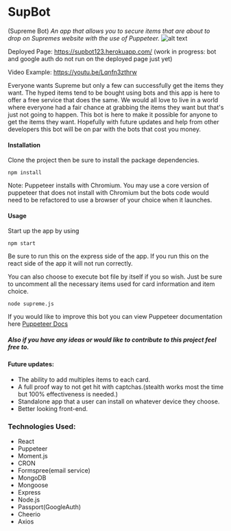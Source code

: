# SupBot
(Supreme Bot)
*An app that allows you to secure items that are about to drop on Supremes website with the use of Puppeteer.*
![alt text](https://media.giphy.com/media/llxw630hSarzwkOQbe/giphy.gif 'Supbot In Action')


Deployed Page: https://supbot123.herokuapp.com/ 
(work in progress: bot and google auth do not run on the deployed page just yet)

Video Example: https://youtu.be/Lqnfn3zthrw


Everyone wants Supreme but only a few can successfully get the items they want. The hyped items tend to be bought using bots and this app is here to offer a free service that does the same. We would all love to live in a world where everyone had a fair chance at grabbing the items they want but that's just not going to happen. This bot is here to make it possible for anyone to get the items they want. Hopefully with future updates and help from other developers this bot will be on par with the bots that cost you money.  


#### Installation

Clone the project then be sure to install the package dependencies.

``` npm install ```

Note: Puppeteer installs with Chromium. You may use a core version of puppeteer that does not install with Chromium but the bots code would need to be refactored to use a browser of your choice when it launches.

#### Usage

Start up the app by using

``` npm start ```

Be sure to run this on the express side of the app. If you run this on the react side of the app it will not run correctly.

You can also choose to execute bot file by itself if you so wish. Just be sure to uncomment all the necessary items used for card information and item choice. 

``` node supreme.js ```

If you would like to improve this bot you can view Puppeteer documentation here [Puppeteer Docs](https://github.com/GoogleChrome/puppeteer/blob/v1.16.0/docs/api.md)

##### Also if you have any ideas or would like to contribute to this project feel free to.

#### Future updates:
* The ability to add multiples items to each card.
* A full proof way to not get hit with captchas.(stealth works most the time but 100% effectiveness is needed.)
* Standalone app that a user can install on whatever device they choose.
* Better looking front-end.

### Technologies Used:
* React 
* Puppeteer
* Moment.js
* CRON
* Formspree(email service)
* MongoDB
* Mongoose
* Express
* Node.js
* Passport(GoogleAuth)
* Cheerio
* Axios


